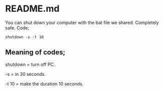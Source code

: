 # README.md
You can shut down your computer with the bat file we shared. Completely safe. Code;
```batch
shutdown -s -t 10
```
## Meaning of codes;
shutdown = turn off PC.

-s = in 30 seconds.

-t 10 = make the duration 10 seconds.
